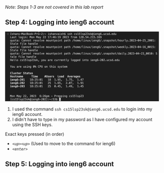 *Note: Steps 1-3 are not covered in this lab report*

## Step 4: Logging into ieng6 account

![Image](ieng6.png)

1. I used the command ```ssh cs15lsp23sk@ieng6.ucsd.edu``` to login into my ieng6 account.
2. I didn't have to type in my password as I have configured my account using the SSH keys.

Exact keys pressed (in order)

* *```<up><up>```* (Used to move to the command for ieng6)
* *```<enter>```*

## Step 5: Logging into ieng6 account





